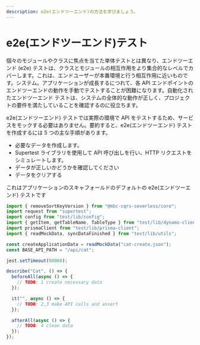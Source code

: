 ```yaml
---
description: e2e(エンドツーエンド)の方法を学びましょう。
---
```


# e2e(エンドツーエンド)テスト

個々のモジュールやクラスに焦点を当てた単体テストとは異なり、エンドツーエンド (e2e) テストは、クラスとモジュールの相互作用をより集合的なレベルでカバーします。これは、エンドユーザーが本番環境と行う相互作用に近いものです。システム。アプリケーションが成長するにつれて、各 API エンドポイントのエンドツーエンドの動作を手動でテストすることが困難になります。自動化されたエンドツーエンド テストは、システムの全体的な動作が正しく、プロジェクトの要件を満たしていることを確認するのに役立ちます。

e2e(エンドツーエンド) テストでは実際の環境で API をテストするため、サービスをモックする必要はありません。要約すると、e2e(エンドツーエンド) テストを作成するには 5 つの主な手順があります。

- 必要なデータを作成します。
- Supertest ライブラリを使用して API 呼び出しを行い、HTTP リクエストをシミュレートします。
- データが正しいかどうかを確認してください
- データをクリアする

これはアプリケーションのスキャフォールドのデフォルトの e2e(エンドツーエンド) テストです

```ts
import { removeSortKeyVersion } from "@mbc-cqrs-severless/core";
import request from "supertest";
import config from "test/lib/config";
import { getItem, getTableName, TableType } from "test/lib/dynamo-client";
import prismaClient from "test/lib/prisma-client";
import { readMockData, syncDataFinished } from "test/lib/utils";

const createApplicationData = readMockData("cat-create.json");
const BASE_API_PATH = "/api/cat";

jest.setTimeout(90000);

describe("Cat", () => {
  beforeAll(async () => {
    // TODO: 1 create necessary data
  });

  it("", async () => {
    // TODO: 2,3 make API calls and assert
  });

  afterAll(async () => {
    // TODO: 4 clean data
  });
});
```
